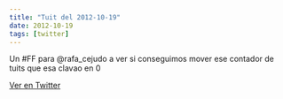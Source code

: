 ```yaml
---
title: "Tuit del 2012-10-19"
date: 2012-10-19
tags: [twitter]
---
```


Un #FF para @rafa_cejudo a ver si conseguimos mover ese contador de tuits que esa clavao en 0



[Ver en Twitter](https://twitter.com/i/web/status/259253284823498752)
